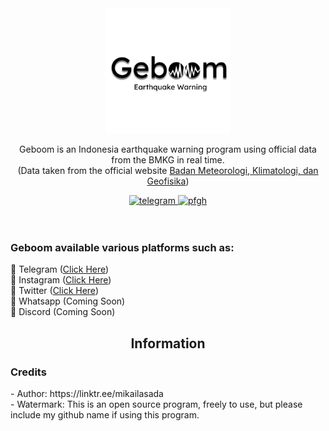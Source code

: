 <div align="center">
	<img src="https://github.com/Asadaaaaa/Geboom/blob/main/Geboom.png?raw=true" alt="Your image url" width="200" height="200">
</div>

<div align="center">
	<p>
		Geboom is an Indonesia earthquake warning program using official data from the BMKG in real time.<br>
		(Data taken from the official website <a href="https://data.bmkg.go.id/gempabumi/">Badan Meteorologi, Klimatologi, dan Geofisika<a/>)
	</p>
	<a href="https://t.me/ItsMeAsada">
        	<img src="https://img.shields.io/badge/Chat-Telegram-blue" alt="telegram">
    	</a>
	<a href="https://github.com/Asadaaaaa">
        	<img src="https://img.shields.io/badge/Profile-Github-lightgrey" alt="pfgh">
	</a>
</div>
    <br><br>
    <h3>Geboom available various platforms such as:</h3>
    🔹 Telegram (<a href="https://t.me/GeboomBot">Click Here</a>)
    <br>
    🔹 Instagram (<a href="https://www.instagram.com/geboom.id">Click Here</a>)
    <br>
    🔹 Twitter (<a href="https://twitter.com/Geboom_id">Click Here</a>)
    <br>
    🔹 Whatsapp (Coming Soon) 
    <br>
    🔹 Discord (Coming Soon)

<div align="center">
	<h2>Information</h2>
</div>

<h3>Credits</h3>
- Author: https://linktr.ee/mikailasada<br>
- Watermark: This is an open source program, freely to use, but please include my github name if using this program.
